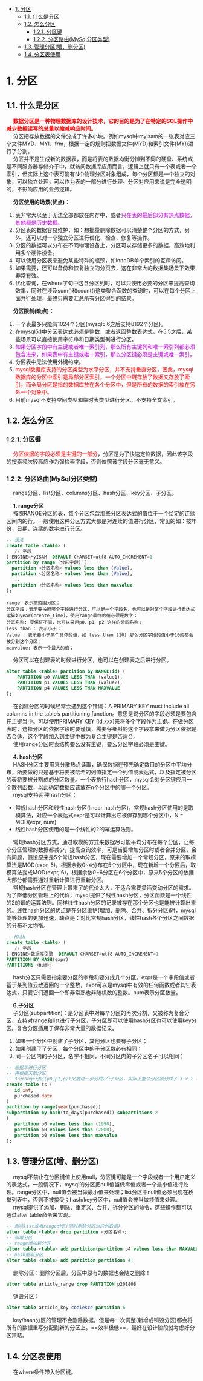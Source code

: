 

<!-- TOC -->

- [1. 分区](#1-分区)
    - [1.1. 什么是分区](#11-什么是分区)
    - [1.2. 怎么分区](#12-怎么分区)
        - [1.2.1. 分区键](#121-分区键)
        - [1.2.2. 分区路由(MySql分区类型)](#122-分区路由mysql分区类型)
    - [1.3. 管理分区(增、删分区)](#13-管理分区增删分区)
    - [1.4. 分区表使用](#14-分区表使用)

<!-- /TOC -->

# 1. 分区  
## 1.1. 什么是分区  
&emsp; **<font color = "red">数据分区是一种物理数据库的设计技术，它的目的是为了在特定的SQL操作中减少数据读写的总量以缩减响应时间。</font>**  
&emsp; 分区把存放数据的文件分成了许多小块。例如mysql中myisam的一张表对应三个文件MYD、MYI、frm，根据一定的规则把数据文件(MYD)和索引文件(MYI)进行了分割。  
&emsp; 分区并不是生成新的数据表，而是将表的数据均衡分摊到不同的硬盘、系统或是不同服务器存储介子中。就访问数据库应用而言，逻辑上就只有一个表或者一个索引，但实际上这个表可能有N个物理分区对象组成，每个分区都是一个独立的对象，可以独立处理，可以作为表的一部分进行处理。分区对应用来说是完全透明的，不影响应用的业务逻辑。  

&emsp; **分区使用的场景(优点)：**  
1. 表非常大以至于无法全部都放在内存中，或者<font color = "clime">只在表的最后部分有热点数据，其他都是历史数据。</font>  
2. 分区表的数据容易维护，如：想批量删除数据可以清楚整个分区的方式，另外，还可以对一个独立分区进行优化、检查、修复等操作。  
3. 分区的数据可以分布在不同物理设备上，分区可以存储更多的数据，高效地利用多个硬件设备。  
4. 可以使用分区表来避免某些特殊的瓶颈，如InnoDB单个索引的互斥访问。  
5. 如果需要，还可以备份和恢复独立的分页去，这在非常大的数据集场景下效果非常有效。  
6. 优化查询，在where字句中包含分区列时，可以只使用必要的分区来提高查询效率，同时在涉及sum()和count()这类聚合函数的查询时，可以在每个分区上面并行处理，最终只需要汇总所有分区得到的结果。  

&emsp; **分区限制(缺点)：**  
1. 一个表最多只能有1024个分区(mysql5.6之后支持8192个分区)。  
2. 在mysql5.1中分区表达式必须是整数，或者返回整数表达式，在5.5之后，某些场景可以直接使用字符串和日期类型列进行分区。  
3. <font color = "clime">如果分区字段中有主键或者唯一索引列，那么所有主键列和唯一索引列都必须包含进来，如果表中有主键或唯一索引，那么分区键必须是主键或唯一索引。</font>  
4. 分区表中无法使用外键约束。  
5. <font color = "red">mysql数据库支持的分区类型为水平分区，并不支持垂直分区，因此，mysql数据库的分区中索引是局部分区索引，一个分区中既存放了数据又存放了索引，而全局分区是指的数据库放在各个分区中，但是所有的数据的索引放在另外一个对象中。</font>  
6. 目前mysql不支持空间类型和临时表类型进行分区。不支持全文索引。  

## 1.2. 怎么分区  
### 1.2.1. 分区键  
&emsp; <font color = "red">分区依据的字段必须是主键的一部分</font>，分区是为了快速定位数据，因此该字段的搜索频次较高应作为强检索字段，否则依照该字段分区毫无意义。  

### 1.2.2. 分区路由(MySql分区类型)  
&emsp; range分区、list分区、columns分区、hash分区、key分区、子分区。  

&emsp; **1. range分区**  
&emsp; 按照RANGE分区的表，每个分区包含那些分区表达式的值位于一个给定的连续区间内的行。一般使用这种分区方式大都是对连续的值进行分区，常见的如：按年份，日期，连续的数字进行分区。  

```sql
-- 语法
create table <table> (
   // 字段
) ENGINE=MyISAM  DEFAULT CHARSET=utf8 AUTO_INCREMENT=1
partition by range (分区字段) (
  partition <分区名称> values less than (Value),
  partition <分区名称> values less than (Value),
  ...
  partition <分区名称> values less than maxvalue
);
```

    range：表示按范围分区；  
    分区字段：表示要按照哪个字段进行分区，可以是一个字段名，也可以是对某个字段进行表达式运算如year(create_time)，使用range最终的值必须是数字；  
    分区名称: 要保证不同，也可以采用p0、p1、p2 这样的分区名称；  
    less than : 表示小于；  
    Value : 表示要小于某个具体的值，如 less than (10) 那么分区字段的值小于10的都会被分到这个分区；  
    maxvalue: 表示一个最大的值；  

&emsp; 分区可以在创建表的时候进行分区，也可以在创建表之后进行分区。  

```sql
alter table <table> partition by RANGE(id) (
    PARTITION p0 VALUES LESS THAN (value1),
    PARTITION p1 VALUES LESS THAN (value2),
    PARTITION p4 VALUES LESS THAN MAXVALUE 
);
```
&emsp; 在创建分区的时候经常会遇到这个错误：A PRIMARY KEY must include all columns in the table’s partitioning function。意思是说分区的字段必须是要包含在主键当中。可以使用PRIMARY KEY (id,xxx)来将多个字段作为主键。在做分区表时，选择分区的依据字段时要谨慎，需要仔细斟酌这个字段拿来做为分区依据是否合适，这个字段加入到主键中做为复合主键是否适合。  
&emsp; 使用range分区时表结构要么没有主键，要么分区字段必须是主键。  

&emsp; **4. hash分区**  
&emsp; HASH分区主要用来分散热点读取，确保数据在预先确定数目的分区中平均分布，所要做的只是基于将要被哈希的列值指定一个列值或表达式，以及指定被分区的表将要被分割成的分区数量。一个表执行hash分区，mysql会对分区键应用一个散列函数，以此确定数据应该放在n个分区中的哪一个分区。  
&emsp; mysql支持两种hash分区：  

* 常规hash分区和线性hash分区(linear hash分区)，常规hash分区使用的是取模算法，对应一个表达式expr是可以计算出它被保存到哪个分区中，N = MOD(expr, num)  
* 线性hash分区使用的是一个线性的2的幂运算法则。  

&emsp; 常规hash分区方式，通过取模的方式来数据尽可能平均分布在每个分区，让每个分区管理的数据都减少，提高查询效率，可是当要增加分区时或者合并分区，会有问题，假设原来是5个常规hash分区，现在需要增加一个常规分区，原来的取模算法是MOD(expr, 5)，根据余数0~4分布在5个分区中，现在新增一个分区后，取模算法变成MOD(expr, 6)，根据余数0~6分区在6个分区中，原来5个分区的数据大部分都需要通过重新计算进行重新分区。  
&emsp; 常规hash分区在管理上带来了的代价太大，不适合需要灵活变动分区的需求。为了降低分区管理上的代价，mysql提供了线性hash分区，分区函数是一个线性的2的幂的运算法则。同样线性hash分区的记录被存在那个分区也是能被计算出来的。线性hash分区的优点是在分区维护(增加、删除、合并、拆分分区)时，mysql能够处理的更加迅速，缺点是：对比常规hash分区，线性hash各个分区之间数据的分布不太均衡。  

```sql
-- HASH
create table <table> (
   // 字段
) ENGINE=数据库引擎  DEFAULT CHARSET=utf8 AUTO_INCREMENT=1
PARTITION BY HASH(expr)
PARTITIONS <num>;
```
&emsp; hash分区只需要指定要分区的字段和要分成几个分区。expr是一个字段值或者基于某列值云散返回的一个整数，expr可以是mysql中有效的任何函数或者其它表达式，只要它们返回一个即非常熟也非随机数的整数。num表示分区数量。  

&emsp; **6.子分区**  
&emsp; 子分区(subpartition)：是分区表中对每个分区的再次分割，又被称为复合分区，支持对range和list进行子分区，子分区即可以使用hash分区也可以使用key分区。复合分区适用于保存非常大量的数据记录。  
1. 如果一个分区中创建了子分区，其他分区也要有子分区；  
2. 如果创建了了分区，每个分区中的子分区数必有相同；  
3. 同一分区内的子分区，名字不相同，不同分区内的子分区名子可以相同；  

```sql
-- 根据年进行分区
-- 再根据天数分区
-- 3个range分区(p0,p1,p2)又被进一步分成2个子分区，实际上整个分区被分成了 3 x 2 = 6个分区
create table ts (
   id int, 
   purchased date
) 
partition by range(year(purchased))
subpartition by hash(to_days(purchased)) subpartitions 2 
(
   partition p0 values less than (1990),
   partition p0 values less than (2000),
   partition p0 values less than maxvalue
);
```

## 1.3. 管理分区(增、删分区)  
&emsp; mysql不禁止在分区键值上使用null，分区键可能是一个字段或者一个用户定义的表达式，一般情况下，mysql的分区把null值当做零值或者一个最小值进行处理。range分区中，null值会被当做最小值来处理；list分区中null值必须出现在枚举列表中，否则不被接受；hash/key分区中，null值会被当做领值来处理。  
&emsp; mysql提供了添加、删除、重定义、合并、拆分分区的命令，这些操作都可以通过alter table命令来实现。  

```sql
-- 删除list或者range分区(同时删除分区对应的数据)
alter table <table> drop partition <分区名称>;
-- 新增分区
-- range添加新分区
alter table <table> add partition(partition p4 values less than MAXVALUE);
-- hash重新分区
alter table <table> add partition partitions 4;
```
&emsp; 删除分区：删除分区后，分区中原有的数据也会随之删除！  

```sql
alter table article_range drop PARTITION p201808
```

&emsp; 销毁分区：  

```sql
alter table article_key coalesce partition 6
```
&emsp; key/hash分区的管理不会删除数据，但是每一次调整(新增或销毁分区)都会将所有的数据重写分配到新的分区上。==效率极低==，最好在设计阶段就考虑好分区策略。  

## 1.4. 分区表使用  
&emsp; 在where条件带入分区键。  
